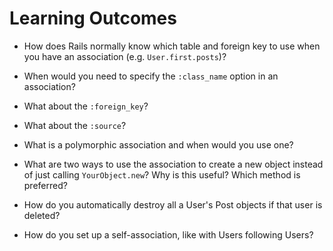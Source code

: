 # Learning Outcomes
  - How does Rails normally know which table and foreign key to use when you have an association (e.g. `User.first.posts`)?

  - When would you need to specify the `:class_name` option in an association?

  - What about the `:foreign_key`?

  - What about the `:source`?

  - What is a polymorphic association and when would you use one?

  - What are two ways to use the association to create a new object instead of just calling `YourObject.new`? Why is this useful? Which method is preferred?

  - How do you automatically destroy all a User's Post objects if that user is deleted?

  - How do you set up a self-association, like with Users following Users?